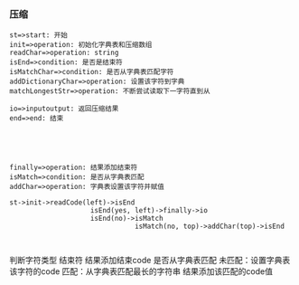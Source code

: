 ### 压缩
```flow
st=>start: 开始
init=>operation: 初始化字典表和压缩数组
readChar=>operation: string
isEnd=>condition: 是否是结束符
isMatchChar=>condition: 是否从字典表匹配字符
addDictionaryChar=>operation: 设置该字符到字典
matchLongestStr=>operation: 不断尝试读取下一字符直到从

io=>inputoutput: 返回压缩结果
end=>end: 结束





finally=>operation: 结果添加结束符
isMatch=>condition: 是否从字典表匹配
addChar=>operation: 字典表设置该字符并赋值

st->init->readCode(left)->isEnd
                    isEnd(yes, left)->finally->io
                    isEnd(no)->isMatch
                               isMatch(no, top)->addChar(top)->isEnd



```
判断字符类型
结束符
结果添加结束code
是否从字典表匹配
未匹配：设置字典表该字符的code
匹配：从字典表匹配最长的字符串
结果添加该匹配的code值

